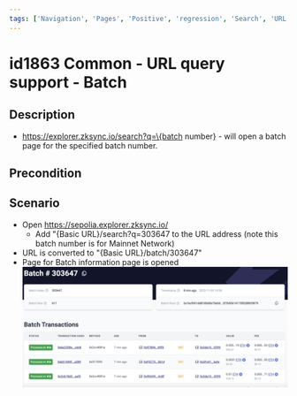 ```yaml
---
tags: ['Navigation', 'Pages', 'Positive', 'regression', 'Search', 'URL', 'Active']
---
```


# id1863 Common - URL query support - Batch

## Description
  - https://explorer.zksync.io/search?q=\{batch number\} - will open a batch page for the specified batch number.

## Precondition


## Scenario
- Open https://sepolia.explorer.zksync.io/
    - Add "\{Basic URL\}/search?q=303647 to the URL address (note this batch number is for Mainnet Network)
- URL is converted to "\{Basic URL\}/batch/303647"
- Page for Batch information page is opened
  ![Screenshot](../../../static/img/Common/id1863_1.png)
